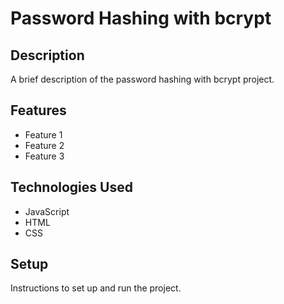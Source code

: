 # Password Hashing with bcrypt

## Description

A brief description of the password hashing with bcrypt project.

## Features

- Feature 1
- Feature 2
- Feature 3

## Technologies Used

- JavaScript
- HTML
- CSS

## Setup

Instructions to set up and run the project.
